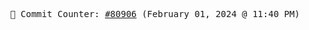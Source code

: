 <p align="center">
    <samp>
        📮 Commit Counter: <a href="https://github.com/Javascript-void0/Javascript-void0/commits/main">#80906</a> (February 01, 2024 @ 11:40 PM)
    </samp>
</p>